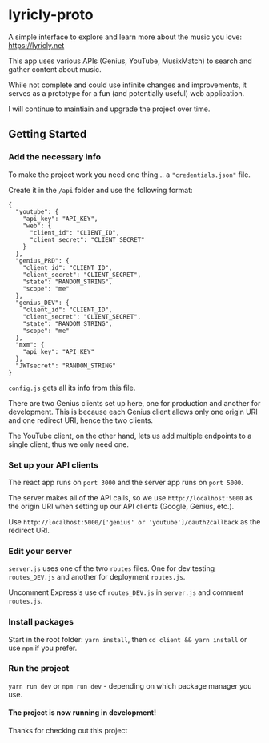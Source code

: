 # lyricly-proto
A simple interface to explore and learn more about the music you love: https://lyricly.net

This app uses various APIs (Genius, YouTube, MusixMatch) to search and gather content about music.

While not complete and could use infinite changes and improvements, it serves as a prototype for a fun (and potentially useful) web application.

I will continue to maintiain and upgrade the project over time.

## Getting Started
### Add the necessary info

To make the project work you need one thing... a `"credentials.json"` file.

Create it in the `/api` folder and use the following format:

```
{
  "youtube": {
    "api_key": "API_KEY",
    "web": {
      "client_id": "CLIENT_ID",
      "client_secret": "CLIENT_SECRET"
    }
  },
  "genius_PRD": {
    "client_id": "CLIENT_ID",
    "client_secret": "CLIENT_SECRET",
    "state": "RANDOM_STRING",
    "scope": "me"
  },
  "genius_DEV": {
    "client_id": "CLIENT_ID",
    "client_secret": "CLIENT_SECRET",
    "state": "RANDOM_STRING",
    "scope": "me"
  },
  "mxm": {
    "api_key": "API_KEY"
  },
  "JWTsecret": "RANDOM_STRING"
}
```

`config.js` gets all its info from this file.

There are two Genius clients set up here, one for production and another for development. This is because each Genius client allows only one origin URI and one redirect URI, hence the two clients. 

The YouTube client, on the other hand, lets us add multiple endpoints to a single client, thus we only need one.

### Set up your API clients

The react app runs on `port 3000` and the server app runs on `port 5000`.

The server makes all of the API calls, so we use `http://localhost:5000` as the origin URI when setting up our API clients (Google, Genius, etc.). 

Use `http://localhost:5000/['genius' or 'youtube']/oauth2callback` as the redirect URI.

### Edit your server

`server.js` uses one of the two `routes` files. One for dev testing `routes_DEV.js` and another for deployment `routes.js`.

Uncomment Express's use of `routes_DEV.js` in `server.js` and comment `routes.js`.

### Install packages
Start in the root folder: `yarn install`, then `cd client && yarn install` or use `npm` if you prefer.

### Run the project
`yarn run dev` or `npm run dev` - depending on which package manager you use.

#### The project is now running in development!

Thanks for checking out this project
